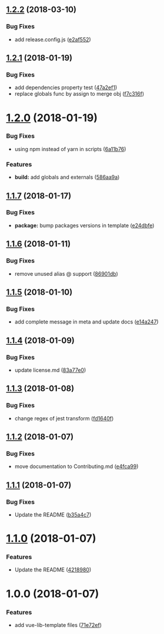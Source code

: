 <a name="1.2.2"></a>
## [1.2.2](https://github.com/julon/vue-cli-template-library/compare/v1.2.1...v1.2.2) (2018-03-10)


### Bug Fixes

* add release.config.js ([e2af552](https://github.com/julon/vue-cli-template-library/commit/e2af552))

<a name="1.2.1"></a>
## [1.2.1](https://github.com/julon/vue-cli-template-library/compare/6a11b7671e6a07a4d366cc67da987aab790b7c94...v1.2.1) (2018-01-19)


### Bug Fixes

* add dependencies property test ([47a2ef1](https://github.com/julon/vue-cli-template-library/commit/47a2ef1))
* replace globals func by assign to merge obj ([f7c316f](https://github.com/julon/vue-cli-template-library/commit/f7c316f))

<a name="1.2.0"></a>
# [1.2.0](https://github.com/julon/vue-cli-template-library/compare/e24dbfe0b5a1876dc89f9f06839896d59eb84310...v1.2.0) (2018-01-19)


### Bug Fixes

* using npm instead of yarn in scripts ([6a11b76](https://github.com/julon/vue-cli-template-library/commit/6a11b76))


### Features

* **build:** add globals and externals ([586aa9a](https://github.com/julon/vue-cli-template-library/commit/586aa9a))

<a name="1.1.7"></a>
## [1.1.7](https://github.com/julon/vue-cli-template-library/compare/86901db27f73f731cd78cebee06c8b64b1a58ca3...v1.1.7) (2018-01-17)


### Bug Fixes

* **package:** bump packages versions in template ([e24dbfe](https://github.com/julon/vue-cli-template-library/commit/e24dbfe))

<a name="1.1.6"></a>
## [1.1.6](https://github.com/julon/vue-cli-template-library/compare/e14a2478feb6d99ec84af52d07f3a07969672c97...v1.1.6) (2018-01-11)


### Bug Fixes

* remove unused alias @ support ([86901db](https://github.com/julon/vue-cli-template-library/commit/86901db))

<a name="1.1.5"></a>
## [1.1.5](https://github.com/julon/vue-cli-template-library/compare/83a77e09b49e970f1047a446636fcee0511a6cc7...v1.1.5) (2018-01-10)


### Bug Fixes

* add complete message in meta and update docs ([e14a247](https://github.com/julon/vue-cli-template-library/commit/e14a247))

<a name="1.1.4"></a>
## [1.1.4](https://github.com/julon/vue-cli-template-library/compare/fd1640fff063d04b578e56b98213dc125376cfea...v1.1.4) (2018-01-09)


### Bug Fixes

* update license.md ([83a77e0](https://github.com/julon/vue-cli-template-library/commit/83a77e0))

<a name="1.1.3"></a>
## [1.1.3](https://github.com/julon/vue-cli-template-library/compare/e4fca996214f63c26a6cb3b717d75aa79306b0b8...v1.1.3) (2018-01-08)


### Bug Fixes

* change regex of jest transform ([fd1640f](https://github.com/julon/vue-cli-template-library/commit/fd1640f))

<a name="1.1.2"></a>
## [1.1.2](https://github.com/julon/vue-cli-template-library/compare/b35a4c70d94d8775410c5d7494feba75c95f901b...v1.1.2) (2018-01-07)


### Bug Fixes

* move documentation to Contributing.md ([e4fca99](https://github.com/julon/vue-cli-template-library/commit/e4fca99))

<a name="1.1.1"></a>
## [1.1.1](https://github.com/julon/vue-cli-template-library/compare/42189801ce39fe4ff74ab05c1ccc9ff257996ce7...v1.1.1) (2018-01-07)


### Bug Fixes

* Update the README ([b35a4c7](https://github.com/julon/vue-cli-template-library/commit/b35a4c7))

<a name="1.1.0"></a>
# [1.1.0](https://github.com/julon/vue-cli-template-library/compare/572e2ff82c6e7b9a41582cf3fbef971bd47e89a2...v1.1.0) (2018-01-07)


### Features

* Update the README ([4218980](https://github.com/julon/vue-cli-template-library/commit/4218980))

<a name="1.0.0"></a>
# 1.0.0 (2018-01-07)


### Features

* add vue-lib-template files ([71e72ef](https://github.com/julon/vue-lib-template/commit/71e72ef))

